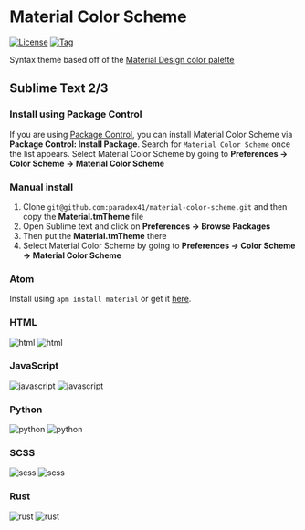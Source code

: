 # Material Color Scheme

[![License](http://img.shields.io/badge/license-MIT-blue.svg?style=flat)](https://github.com/paradox41/material-color-scheme)
[![Tag](https://img.shields.io/github/tag/paradox41/material-color-scheme.svg?style=flat)](https://github.com/paradox41/material-color-scheme)

Syntax theme based off of the [Material Design color palette](http://www.google.com/design/spec/style/color.html)

## Sublime Text 2/3

### Install using Package Control

If you are using [Package Control](https://sublime.wbond.net/), you can
install Material Color Scheme via **Package Control: Install Package**. Search for `Material Color Scheme` once the list appears. Select Material Color Scheme by going to **Preferences -> Color Scheme -> Material Color Scheme**

### Manual install

1.  Clone `git@github.com:paradox41/material-color-scheme.git` and then copy the **Material.tmTheme** file
2.	Open Sublime text and click on **Preferences -> Browse Packages**
3.	Then put the **Material.tmTheme** there
4.	Select Material Color Scheme by going to **Preferences -> Color Scheme -> Material Color Scheme**

### Atom

Install using `apm install material` or get it [here](https://atom.io/themes/material).

### HTML

![html](https://raw.githubusercontent.com/paradox41/material-color-scheme/master/images/HTML.png)
![html](https://raw.githubusercontent.com/paradox41/material-color-scheme/master/images/HTML-light.png)

### JavaScript

![javascript](https://raw.githubusercontent.com/paradox41/material-color-scheme/master/images/JavaScript.png)
![javascript](https://raw.githubusercontent.com/paradox41/material-color-scheme/master/images/JavaScript-light.png)

### Python

![python](https://raw.githubusercontent.com/paradox41/material-color-scheme/master/images/Python.png)
![python](https://raw.githubusercontent.com/paradox41/material-color-scheme/master/images/Python-light.png)

### SCSS

![scss](https://raw.githubusercontent.com/paradox41/material-color-scheme/master/images/SCSS.png)
![scss](https://raw.githubusercontent.com/paradox41/material-color-scheme/master/images/SCSS-light.png)

### Rust

![rust](https://raw.githubusercontent.com/paradox41/material-color-scheme/master/images/Rust.png)
![rust](https://raw.githubusercontent.com/paradox41/material-color-scheme/master/images/Rust-light.png)
